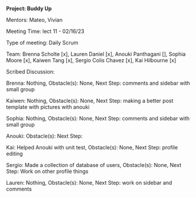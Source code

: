 **Project: Buddy Up**

Mentors: Mateo, Vivian

Meeting Time: lect 11 - 02/16/23

Type of meeting: Daily Scrum

Team: Brenna Scholte [x], Lauren Daniel [x], Anouki Panthagani [], Sophia Moore [x], Kaiwen Tang [x], Sergio Colis Chavez [x], Kai Hilbourne [x]

Scribed Discussion: 

Brenna: Nothing, Obstacle(s): None, Next Step: comments and sidebar with small group

Kaiwen: Nothing, Obstacle(s): None, Next Step: making a better post template with pictures with anouki

Sophia: Nothing, Obstacle(s): None, Next Step: comments and sidebar with small group

Anouki: Obstacle(s): Next Step: 

Kai: Helped Anouki with unit test, Obstacle(s): None, Next Step: profile editing

Sergio: Made a collection of database of users, Obstacle(s): None, Next Step: Work on other profile things

Lauren: Nothing, Obstacle(s): None, Next Step: work on sidebar and comments

